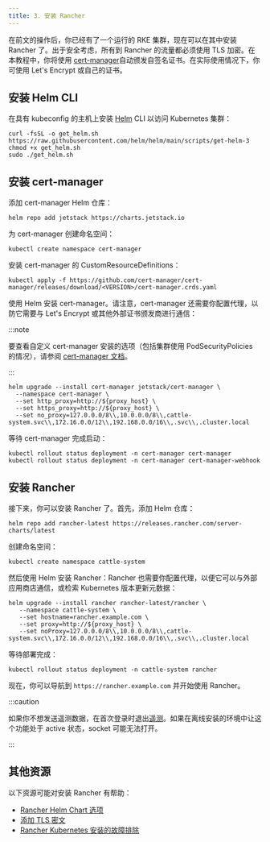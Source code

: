 ```yaml
---
title: 3. 安装 Rancher
---
```


在前文的操作后，你已经有了一个运行的 RKE 集群，现在可以在其中安装 Rancher 了。出于安全考虑，所有到 Rancher 的流量都必须使用 TLS 加密。在本教程中，你将使用 [cert-manager](https://cert-manager.io/)自动颁发自签名证书。在实际使用情况下，你可使用 Let's Encrypt 或自己的证书。

## 安装 Helm CLI

<DeprecationHelm2 />

在具有 kubeconfig 的主机上安装 [Helm](https://helm.sh/docs/intro/install/) CLI 以访问 Kubernetes 集群：

```
curl -fsSL -o get_helm.sh https://raw.githubusercontent.com/helm/helm/main/scripts/get-helm-3
chmod +x get_helm.sh
sudo ./get_helm.sh
```

## 安装 cert-manager

添加 cert-manager Helm 仓库：

```
helm repo add jetstack https://charts.jetstack.io
```

为 cert-manager 创建命名空间：

```
kubectl create namespace cert-manager
```

安装 cert-manager 的 CustomResourceDefinitions：

```
kubectl apply -f https://github.com/cert-manager/cert-manager/releases/download/<VERSION>/cert-manager.crds.yaml
```

使用 Helm 安装 cert-manager。请注意，cert-manager 还需要你配置代理，以防它需要与 Let's Encrypt 或其他外部证书颁发商进行通信：

:::note

要查看自定义 cert-manager 安装的选项（包括集群使用 PodSecurityPolicies 的情况），请参阅 [cert-manager 文档](https://artifacthub.io/packages/helm/cert-manager/cert-manager#configuration)。

:::

```
helm upgrade --install cert-manager jetstack/cert-manager \
  --namespace cert-manager \
  --set http_proxy=http://${proxy_host} \
  --set https_proxy=http://${proxy_host} \
  --set no_proxy=127.0.0.0/8\\,10.0.0.0/8\\,cattle-system.svc\\,172.16.0.0/12\\,192.168.0.0/16\\,.svc\\,.cluster.local
```

等待 cert-manager 完成启动：

```
kubectl rollout status deployment -n cert-manager cert-manager
kubectl rollout status deployment -n cert-manager cert-manager-webhook
```

## 安装 Rancher

接下来，你可以安装 Rancher 了。首先，添加 Helm 仓库：

```
helm repo add rancher-latest https://releases.rancher.com/server-charts/latest
```

创建命名空间：

```
kubectl create namespace cattle-system
```

然后使用 Helm 安装 Rancher：Rancher 也需要你配置代理，以便它可以与外部应用商店通信，或检索 Kubernetes 版本更新元数据：

```
helm upgrade --install rancher rancher-latest/rancher \
   --namespace cattle-system \
   --set hostname=rancher.example.com \
   --set proxy=http://${proxy_host} \
   --set noProxy=127.0.0.0/8\\,10.0.0.0/8\\,cattle-system.svc\\,172.16.0.0/12\\,192.168.0.0/16\\,.svc\\,.cluster.local
```

等待部署完成：

```
kubectl rollout status deployment -n cattle-system rancher
```

现在，你可以导航到 `https://rancher.example.com` 并开始使用 Rancher。

:::caution

如果你不想发送遥测数据，在首次登录时退出[遥测](../../../../faq/telemetry.md)。如果在离线安装的环境中让这个功能处于 active 状态，socket 可能无法打开。

:::

## 其他资源

以下资源可能对安装 Rancher 有帮助：

- [Rancher Helm Chart 选项](../../installation-references/helm-chart-options.md)
- [添加 TLS 密文](../../resources/add-tls-secrets.md)
- [Rancher Kubernetes 安装的故障排除](../../install-upgrade-on-a-kubernetes-cluster/troubleshooting.md)
